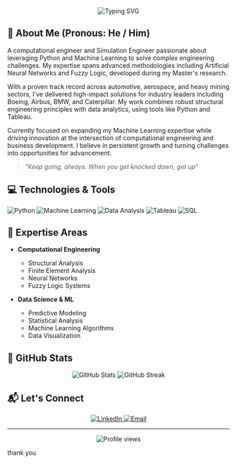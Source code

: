<div align="center">
  <img src="https://readme-typing-svg.herokuapp.com?font=Fira+Code&size=30&pause=1&center=true&vCenter=true&width=600&height=100&lines=Hi+,+I'm+srini;Computational+Engineer;AI+%26+ML+Enthusiast;Problem+Solver" alt="Typing SVG" />
</div>

## 👋 About Me (Pronous: He / Him)

A computational engineer and Simulation Engineer  passionate about leveraging Python and Machine Learning to solve complex engineering challenges. My expertise spans advanced methodologies including Artificial Neural Networks and Fuzzy Logic, developed during my Master's research.

With a proven track record across automotive, aerospace, and heavy mining sectors, I've delivered high-impact solutions for industry leaders including Boeing, Airbus, BMW, and Caterpillar. My work combines robust structural engineering principles with data analytics, using tools like Python and Tableau.

Currently focused on expanding my Machine Learning expertise while driving innovation at the intersection of computational engineering and business development. I believe in persistent growth and turning challenges into opportunities for advancement.

> *"Keep going, always. When you get knocked down, get up"*

## 💻 Technologies & Tools

![Python](https://img.shields.io/badge/-Python-3776AB?style=for-the-badge&logo=Python&logoColor=white)
![Machine Learning](https://img.shields.io/badge/-Machine%20Learning-FF6F00?style=for-the-badge&logo=tensorflow&logoColor=white)
![Data Analysis](https://img.shields.io/badge/-Data%20Analysis-4FC08D?style=for-the-badge&logo=python&logoColor=white)
![Tableau](https://img.shields.io/badge/-Tableau-E97627?style=for-the-badge&logo=tableau&logoColor=white)
![SQL](https://img.shields.io/badge/-SQL-4479A1?style=for-the-badge&logo=mysql&logoColor=white)

## 📝 Expertise Areas

- **Computational Engineering**
  - Structural Analysis
  - Finite Element Analysis
  - Neural Networks
  - Fuzzy Logic Systems

- **Data Science & ML**
  - Predictive Modeling
  - Statistical Analysis
  - Machine Learning Algorithms
  - Data Visualization

## 🙌 GitHub Stats

<div align="center">
  <img src="https://github-readme-stats.vercel.app/api?username=rallabandisrinivas&show_icons=true&theme=radical&count_private=true&hide_border=true" alt="GitHub Stats" />
  
  <img src="https://github-readme-streak-stats.herokuapp.com/?user=rallabandisrinivas&theme=radical&hide_border=true" alt="GitHub Streak" />
</div>

## 📬 Let's Connect

<div align="center">
  <a href="https://www.linkedin.com/in/srinivasrallabandi">
    <img src="https://img.shields.io/badge/LinkedIn-0077B5?style=for-the-badge&logo=linkedin&logoColor=white" alt="LinkedIn" />
  </a>
  <a href="mailto:rallabandisrinivas@gmail.com">
    <img src="https://img.shields.io/badge/Email-D14836?style=for-the-badge&logo=gmail&logoColor=white" alt="Email" />
  </a>
</div>

---
<p align="center">
  <img src="https://komarev.com/ghpvc/?username=rallabandisrinivas&label=Profile%20views&color=0e75b6&style=flat" alt="Profile views" />
</p>

thank you
<!-- Last updated: 2024-11-12 -->
